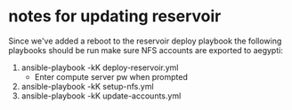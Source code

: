 # notes for updating reservoir

Since we've added a reboot to the reservoir deploy playbook the following playbooks should be run make sure NFS accounts are exported to aegypti:

1. ansible-playbook -kK deploy-reservoir.yml
   * Enter compute server pw when prompted
1. ansible-playbook -kK setup-nfs.yml
1. ansible-playbook -kK update-accounts.yml
